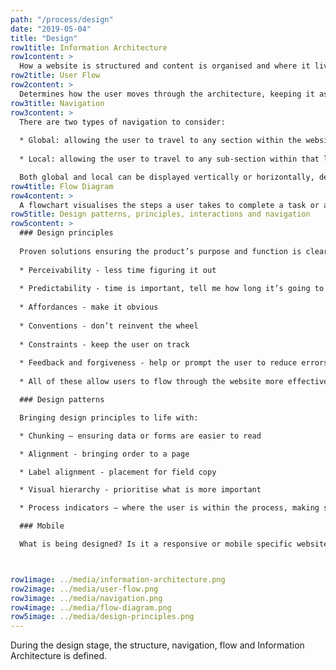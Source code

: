 ```yaml
---
path: "/process/design"
date: "2019-05-04"
title: "Design"
row1title: Information Architecture
row1content: >
  How a website is structured and content is organised and where it lives, improving features and functionality, ensuring the user can access what they want with ease. IA is the skeleton and site map for all websites. It influences the top and sub navigation, impacting user experience and flow.
row2title: User Flow
row2content: >
  Determines how the user moves through the architecture, keeping it as friction free as possible. Defining the top five critical flows ensures the different scenarios of landing on a specific page are considered. Before design, screen state positioning needs to be established, making sure the main flow sequence meets goals and objectives.
row3title: Navigation
row3content: >
  There are two types of navigation to consider:
  
  * Global: allowing the user to travel to any section within the website
  
  * Local: allowing the user to travel to any sub-section within that local area

  Both global and local can be displayed vertically or horizontally, determined by device and nav categories.  
row4title: Flow Diagram
row4content: >
  A flowchart visualises the steps a user takes to complete a task or achieve a goal. Identifying and reflecting on how users navigate through a website will help meet their needs more efficiently. Defining high-level flow, addressing issues and goals identified in customer journey maps.
row5title: Design patterns, principles, interactions and navigation
row5content: >
  ### Design principles 
    
  Proven solutions ensuring the product’s purpose and function is clear and includes:
  
  * Perceivability - less time figuring it out
  
  * Predictability - time is important, tell me how long it’s going to take
  
  * Affordances - make it obvious 
  
  * Conventions - don’t reinvent the wheel
  
  * Constraints - keep the user on track
  
  * Feedback and forgiveness - help or prompt the user to reduce errors
  
  * All of these allow users to flow through the website more effectively. 

  ### Design patterns

  Bringing design principles to life with:

  * Chunking – ensuring data or forms are easier to read

  * Alignment - bringing order to a page

  * Label alignment - placement for field copy

  * Visual hierarchy - prioritise what is more important

  * Process indicators – where the user is within the process, making software more perceivable and predictable. 

  ### Mobile

  What is being designed? Is it a responsive or mobile specific website or native app? Once determined, application type needs to be specified as either Utility, Process, Consumption or Commerce. This will guide what navigation is used and how to display content. Positioning and button sizes on mobile is crucial to a successful interface. KEY FACT: 49% of users use one hand and 75% use their thumb. 



row1image: ../media/information-architecture.png
row2image: ../media/user-flow.png
row3image: ../media/navigation.png
row4image: ../media/flow-diagram.png
row5image: ../media/design-principles.png
---
```


During the design stage, the structure, navigation, flow and Information Architecture is defined.